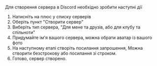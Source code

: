 Для створення сервера в Discord необхідно зробити наступні дії
1. Натисніть на плюс у списку серверів
2. Оберіть пункт "Створити сервер"
3. Виберіть тип сервера, "Для мене та друзів, або для клубу та спільноти"
4. Придумайте ім'я вашого сервера, можна обрати аватар із вашого фото
5. На наступному етапі створіть посилання запрошення, Можна створити безстрокову або посилання зі строком.
6. Готово, сервер створено.